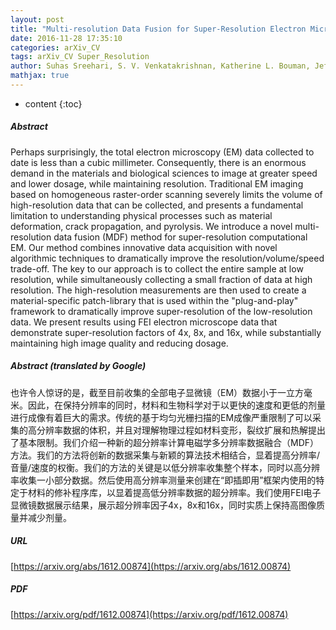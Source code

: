 ```yaml
---
layout: post
title: "Multi-resolution Data Fusion for Super-Resolution Electron Microscopy"
date: 2016-11-28 17:35:10
categories: arXiv_CV
tags: arXiv_CV Super_Resolution
author: Suhas Sreehari, S. V. Venkatakrishnan, Katherine L. Bouman, Jeffrey P. Simmons, Lawrence F. Drummy, Charles A. Bouman
mathjax: true
---
```


* content
{:toc}

##### Abstract
Perhaps surprisingly, the total electron microscopy (EM) data collected to date is less than a cubic millimeter. Consequently, there is an enormous demand in the materials and biological sciences to image at greater speed and lower dosage, while maintaining resolution. Traditional EM imaging based on homogeneous raster-order scanning severely limits the volume of high-resolution data that can be collected, and presents a fundamental limitation to understanding physical processes such as material deformation, crack propagation, and pyrolysis. We introduce a novel multi-resolution data fusion (MDF) method for super-resolution computational EM. Our method combines innovative data acquisition with novel algorithmic techniques to dramatically improve the resolution/volume/speed trade-off. The key to our approach is to collect the entire sample at low resolution, while simultaneously collecting a small fraction of data at high resolution. The high-resolution measurements are then used to create a material-specific patch-library that is used within the "plug-and-play" framework to dramatically improve super-resolution of the low-resolution data. We present results using FEI electron microscope data that demonstrate super-resolution factors of 4x, 8x, and 16x, while substantially maintaining high image quality and reducing dosage.

##### Abstract (translated by Google)
也许令人惊讶的是，截至目前收集的全部电子显微镜（EM）数据小于一立方毫米。因此，在保持分辨率的同时，材料和生物科学对于以更快的速度和更低的剂量进行成像有着巨大的需求。传统的基于均匀光栅扫描的EM成像严重限制了可以采集的高分辨率数据的体积，并且对理解物理过程如材料变形，裂纹扩展和热解提出了基本限制。我们介绍一种新的超分辨率计算电磁学多分辨率数据融合（MDF）方法。我们的方法将创新的数据采集与新颖的算法技术相结合，显着提高分辨率/音量/速度的权衡。我们的方法的关键是以低分辨率收集整个样本，同时以高分辨率收集一小部分数据。然后使用高分辨率测量来创建在“即插即用”框架内使用的特定于材料的修补程序库，以显着提高低分辨率数据的超分辨率。我们使用FEI电子显微镜数据展示结果，展示超分辨率因子4x，8x和16x，同时实质上保持高图像质量并减少剂量。

##### URL
[https://arxiv.org/abs/1612.00874](https://arxiv.org/abs/1612.00874)

##### PDF
[https://arxiv.org/pdf/1612.00874](https://arxiv.org/pdf/1612.00874)

